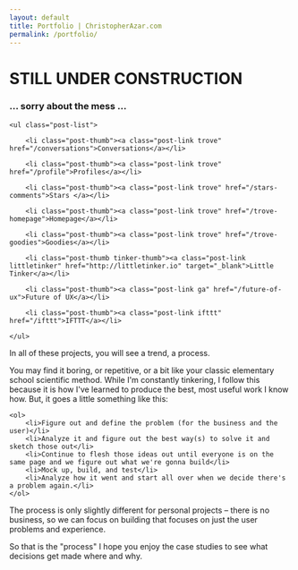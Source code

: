 ```yaml
---
layout: default
title: Portfolio | ChristopherAzar.com
permalink: /portfolio/
---
```


<h1 class="mess">STILL UNDER CONSTRUCTION </h1>
<h3 class="mess">... sorry about the mess ...</h3>

<div class="portfolio-content">

    <ul class="post-list">

        <li class="post-thumb"><a class="post-link trove" href="/conversations">Conversations</a></li>

        <li class="post-thumb"><a class="post-link trove" href="/profile">Profiles</a></li>

        <li class="post-thumb"><a class="post-link trove" href="/stars-comments">Stars </a></li>

        <li class="post-thumb"><a class="post-link trove" href="/trove-homepage">Homepage</a></li>

        <li class="post-thumb"><a class="post-link trove" href="/trove-goodies">Goodies</a></li>

        <li class="post-thumb tinker-thumb"><a class="post-link littletinker" href="http://littletinker.io" target="_blank">Little Tinker</a></li>

        <li class="post-thumb"><a class="post-link ga" href="/future-of-ux">Future of UX</a></li>

        <li class="post-thumb"><a class="post-link ifttt" href="/ifttt">IFTTT</a></li>

    </ul>

<p>In all of these projects, you will see a trend, a process.</p>

<p>You may find it boring, or repetitive, or a bit like your classic elementary school scientific method. While I'm constantly tinkering, I follow this because it is how I've learned to produce the best, most useful work I know how. But, it goes a little something like this:</p>

    <ol>
        <li>Figure out and define the problem (for the business and the user)</li>
        <li>Analyze it and figure out the best way(s) to solve it and sketch those out</li>
        <li>Continue to flesh those ideas out until everyone is on the same page and we figure out what we're gonna build</li>
        <li>Mock up, build, and test</li>
        <li>Analyze how it went and start all over when we decide there's a problem again.</li>
    </ol>

<p>The process is only slightly different for personal projects – there is no business, so we can focus on building that focuses on just the user problems and experience.</p>

<p>So that is the "process" I hope you enjoy the case studies to see what decisions get made where and why.</p>

</div>
